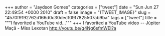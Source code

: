
+++
author = "Jaydson Gomes"
categories = ["tweet"]
date = "Sun Jun 27 22:49:54 +0000 2010"
draft = false
image = "{TWEET_IMAGE}"
slug = "4570f9192762d166d0c30dec109f7825507ab9ba"
tags = ["tweet"]
title = """I favorited a YouTube vid..."""
+++
I favorited a YouTube video -- Júpiter Maçã - Miss Lexotan http://youtu.be/g4Ng6sfmWEI?a
